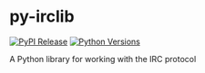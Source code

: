 # py-irclib

[![PyPI Release](https://img.shields.io/pypi/v/py-irclib.svg)](https://pypi.org/project/py-irclib/)
[![Python Versions](https://img.shields.io/pypi/pyversions/py-irclib.svg)](https://pypi.org/project/py-irclib/)

A Python library for working with the IRC protocol
